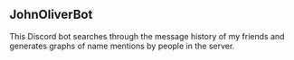 ## JohnOliverBot

This Discord bot searches through the message history of my friends and generates graphs of name mentions by people in the server. 

